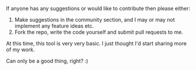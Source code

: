 If anyone has any suggestions or would like to contribute then please either:

1) Make suggestions in the community section, and I may or may not implement any feature ideas etc.
2) Fork the repo, write the code yourself and submit pull requests to me.

At this time, this tool is very very basic. I just thought I'd start sharing more of my work.

Can only be a good thing, right? :)
